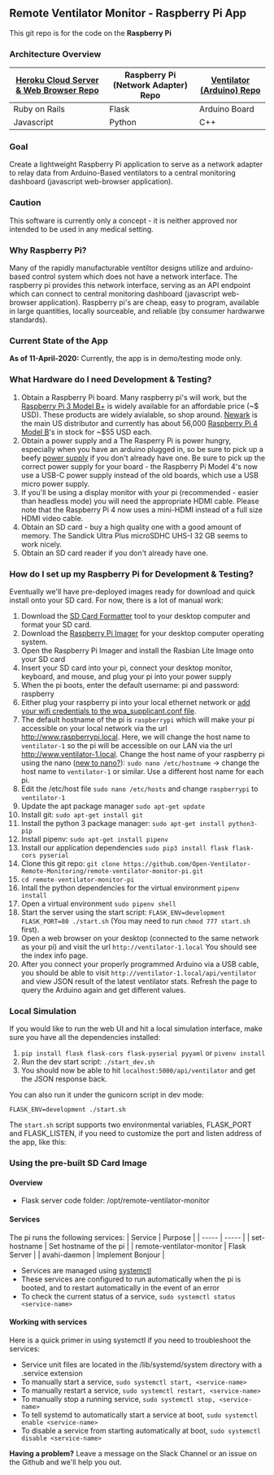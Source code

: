 ## Remote Ventilator Monitor - Raspberry Pi App

This git repo is for the code on the **Raspberry Pi**

### Architecture Overview
| [Heroku Cloud Server & Web Browser Repo](https://github.com/Open-Ventilator-Remote-Monitoring/ventilator-remote-monitoring) | Raspberry Pi (Network Adapter) Repo | [Ventilator (Arduino) Repo](https://github.com/Open-Ventilator-Remote-Monitoring/ventilator-monitor-arduino) |
| ----------- | ----------- | ----------- |
| Ruby on Rails | Flask | Arduino Board |
| Javascript | Python | C++ |

### Goal
Create a lightweight Raspberry Pi application to serve as a network adapter to relay data from Arduino-Based ventilators to a central monitoring dashboard (javascript web-browser application).

### Caution
This software is currently only a concept - it is neither approved nor intended to be used in any medical setting.

### Why Raspberry Pi?
Many of the rapidly manufacturable ventiltor designs utilize and arduino-based control system which does not have a network interface. The raspberry pi provides this network interface, serving as an API endpoint which can connect to central monitoring dashboard (javascript web-browser application). Raspberry pi's are cheap, easy to program, available in large quantities, locally sourceable, and reliable (by consumer hardwarwe standards).

### Current State of the App
**As of 11-April-2020:** Currently, the app is in demo/testing mode only.

### What Hardware do I need Development & Testing?
1. Obtain a Raspberry Pi board. Many raspberry pi's will work, but the [Raspberry Pi 3 Model B+](https://www.raspberrypi.org/products/raspberry-pi-3-model-b-plus/) is widely available for an affordable price (~$ USD). These products are widely avialable, so shop around. [Newark](https://www.newark.com/buy-raspberry-pi) is the main US distributor and currently has about 56,000 [Raspberry Pi 4 Model B](https://www.newark.com/raspberry-pi/rpi4-modbp-4gb/raspberry-pi-4-model-b-4gb-rohs/dp/02AH3164)'s in stock for ~$55 USD each. 
2. Obtain a power supply and a The Rasperry Pi is power hungry, especially when you have an arduino plugged in, so be sure to pick up a beefy [power supply](https://www.newark.com/MarketingProductList?orderCode=03AH7034,07AH1285,07AH1286,07AH1287) if you don't already have one. Be sure to pick up the correct power supply for your board - the Raspberry Pi Model 4's now use a USB-C power supply instead of the old boards, which use a USB micro power supply. 
3. If you'll be using a display monitor with your pi (recommended - easier than headless mode) you will need the appropriate HDMI cable. Please note that the Raspberry Pi 4 now uses a mini-HDMI instead of a full size HDMI video cable.
4. Obtain an SD card - buy a high quality one with a good amount of memory. The Sandick Ultra Plus microSDHC UHS-I 32 GB seems to work nicely.
5. Obtain an SD card reader if you don't already have one.

### How do I set up my Raspberry Pi for Development & Testing?
Eventually we'll have pre-deployed images ready for download and quick install onto your SD card. For now, there is a lot of manual work:
1. Download the [SD Card Formatter](https://www.sdcard.org/downloads/formatter/index.html) tool to your desktop computer and format your SD card.
2. Download the [Raspberry Pi Imager](https://www.raspberrypi.org/downloads/) for your desktop computer operating system.
3. Open the Raspberry Pi Imager and install the Rasbian Lite Image onto your SD card
4. Insert your SD card into your pi, connect your desktop monitor, keyboard, and mouse, and plug your pi into your power supply
5. When the pi boots, enter the default username: pi and password: raspberry
6. Either plug your raspberry pi into your local ethernet network or [add your wifi credentials to the wpa_supplicant.conf file](https://www.raspberrypi.org/documentation/configuration/wireless/wireless-cli.md).
7. The default hostname of the pi is `raspberrypi` which will make your pi accessible on your local network via the url http://www.raspberrypi.local. Here, we will change the host name to `ventilator-1` so the pi will be accessible on our LAN via the url http://www.ventilator-1.local. Change the host name of your raspberry pi using the nano ([new to nano?](https://www.howtogeek.com/howto/42980/the-beginners-guide-to-nano-the-linux-command-line-text-editor/)): `sudo nano /etc/hostname` -> change the host name to `ventilator-1` or similar. Use a different host name for each pi.
8. Edit the /etc/host file `sudo nano /etc/hosts` and change `raspberrypi` to `ventilator-1`
9. Update the apt package manager `sudo apt-get update`
10. Install git: `sudo apt-get install git`
11. Install the python 3 package manager: `sudo apt-get install python3-pip`
12. Install pipenv: `sudo apt-get install pipenv`
13. Install our application dependencies `sudo pip3 install flask flask-cors pyserial`
14. Clone this git repo: `git clone https://github.com/Open-Ventilator-Remote-Monitoring/remote-ventilator-monitor-pi.git`
15. `cd remote-ventilator-monitor-pi`
16. Intall the python dependencies for the virtual environment `pipenv install`
17. Open a virtual environment `sudo pipenv shell`
18. Start the server using the start script: `FLASK_ENV=development FLASK_PORT=80 ./start.sh` (You may need to run `chmod 777 start.sh` first).
19. Open a web browser on your desktop (connected to the same network as your pi) and visit the url `http://ventilator-1.local` You should see the index info page. 
20. After you connect your properly programmed Arduino via a USB cable, you should be able to visit `http://ventilator-1.local/api/ventilator` and view JSON result of the latest ventilator stats. Refresh the page to query the Arduino again and get different values.

### Local Simulation

If you would like to run the web UI and hit a local simulation interface, make sure you have
all the dependencies installed:
1. `pip install flask flask-cors flask-pyserial pyyaml` or `pivenv install`
2. Run the dev start script: `./start_dev.sh`
3. You should now be able to hit `localhost:5000/api/ventilator` and get the JSON response back.

You can also run it under the gunicorn script in dev mode:

`FLASK_ENV=development ./start.sh`

The `start.sh` script supports two environmental variables, FLASK_PORT and FLASK_LISTEN, if you need
to customize the port and listen address of the app, like this:

### Using the pre-built SD Card Image
#### Overview
* Flask server code folder: /opt/remote-ventilator-monitor

#### Services
The pi runs the following services:
| Service | Purpose |
| ----- | ----- |
| set-hostname | Set hostname of the pi |
| remote-ventilator-monitor | Flask Server |
| avahi-daemon | Implement Bonjour |

* Services are managed using [systemctl](https://www.digitalocean.com/community/tutorials/how-to-use-systemctl-to-manage-systemd-services-and-units)
* These services are configured to run automatically when the pi is booted, and to restart automatically in the event of an error
* To check the current status of a service, `sudo systemctl status <service-name>`

#### Working with services
Here is a quick primer in using systemctl if you need to troubleshoot the services:
* Service unit files are located in the /lib/systemd/system directory with a .service extension
* To manually start a service, `sudo systemctl start, <service-name>`
* To manually restart a service, `sudo systemctl restart, <service-name>`
* To manually stop a running service, `sudo systemctl stop, <service-name>`
* To tell systemd to automatically start a service at boot, `sudo systemctl enable <service-name>`
* To disable a service from starting automatically at boot,  `sudo systemctl disable <service-name>`

**Having a problem?** Leave a message on the Slack Channel or an issue on the Github and we'll help you out.
